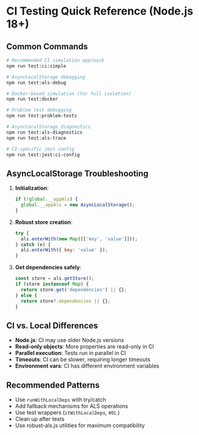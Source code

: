 # CI Testing Quick Reference (Node.js 18+)

## Common Commands

```bash
# Recommended CI simulation approach
npm run test:ci:simple

# AsyncLocalStorage debugging
npm run test:als-debug

# Docker-based simulation (for full isolation)
npm run test:docker

# Problem test debugging
npm run test:problem-tests

# AsyncLocalStorage diagnostics
npm run test:als-diagnostics
npm run test:als-trace

# CI-specific Jest config
npm run test:jest:ci-config
```

## AsyncLocalStorage Troubleshooting

1. **Initialization**:
   ```javascript
   if (!global.__appAls) {
     global.__appAls = new AsyncLocalStorage();
   }
   ```

2. **Robust store creation**:
   ```javascript
   try {
     als.enterWith(new Map([['key', 'value']]));
   } catch (e) {
     als.enterWith({ key: 'value' });
   }
   ```

3. **Get dependencies safely**:
   ```javascript
   const store = als.getStore();
   if (store instanceof Map) {
     return store.get('dependencies') || {};
   } else {
     return store?.dependencies || {};
   }
   ```

## CI vs. Local Differences

- **Node.js**: CI may use older Node.js versions
- **Read-only objects**: More properties are read-only in CI
- **Parallel execution**: Tests run in parallel in CI
- **Timeouts**: CI can be slower, requiring longer timeouts
- **Environment vars**: CI has different environment variables

## Recommended Patterns

- Use `runWithLocalDeps` with try/catch
- Add fallback mechanisms for ALS operations
- Use test wrappers (`itWithLocalDeps`, etc.)
- Clean up after tests
- Use robust-als.js utilities for maximum compatibility
